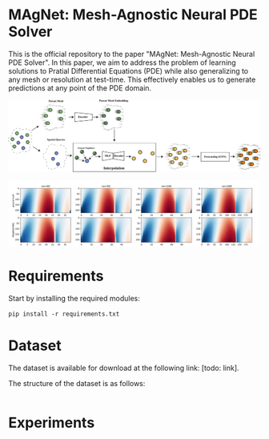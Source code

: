 # MAgNet: Mesh-Agnostic Neural PDE Solver
This is the official repository to the paper "MAgNet: Mesh-Agnostic Neural PDE Solver". In this paper, we aim to address the problem of learning solutions to Pratial Differential Equations (PDE) while also generalizing to any mesh or resolution at test-time. This effectively enables us to generate predictions at any point of the PDE domain.  


![MAgNet](assets/magnet.jpg "MAgNet: Mesh-Agnostic Neural PDE Solver")

![Predictions](assets/predictions.JPG "Predictions vs Ground-Truth for different resolutions")
# Requirements

Start by installing the required modules:
```
pip install -r requirements.txt
```
# Dataset
The dataset is available for download at the following link: [todo: link].

The structure of the dataset is as follows:
```

```
# Experiments
